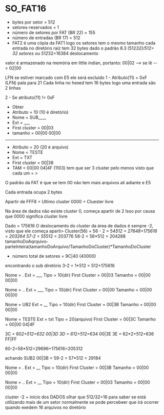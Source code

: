 # SO_FAT16


- bytes por setor = 512
- setores-reservados = 1
- número de setores por FAT (BR 22) = 155
- número de entradas (BR 17) = 512
- FAT2 é uma cópia da FAT1 logo os setores tem o mesmo tamanho
cada entrada no diretório raiz tem 32 bytes dado o padrão 8.3
(512*32)/512= 32 setores ou 512*32=16384 deslocamento


valor é armazenado na memória em little indian, portanto:
00|02 --> se lê --> 02|00

LFN se estiver marcado com E5 ele será excluído
1 - Atributo(11) = 0xF (LFN) pala para 21
Cada linha no hexed tem 16 bytes logo uma entrada são 2 linhas

2 - Se atributo(11) != 0xF
  - Obter
   - Atributo = 10 (10 é diretório)
   - Nome = SUB____
   - Ext = ___
   - First cluster = 00|03
   - tamanho = 00|00 00|00
----------------------
   - Atributo = 20 (20 é arquivo)
   - Nome = TESTE
   - Ext = TXT
   - First cluster = 00|38
   - TAM = 00|00 04|4F (1103) tem que ser 3 cluster pelo menos visto que cada um = >

O padrão da FAT é que se tem 00 não tem mais arquivos ali adiante e E5

Cada entrada ocupa 2 bytes

Apartir de FFF8 = Ultimo cluster
0000 = Cluester livre

Na área de dados não existe cluster 0, começa apartir de 2
Isso por causa que 0000 significa cluster livre

Dado = 175616
O deslocamento do cluster da área de dados é sempre -2, visto que ele começa aparti>
Cluster(56) = 56 - 2 = 54*512 = 27648+175616 = 203264
57-2 = 55*512 = 203776
58-2 = 56*512 = 204288
tamanhoDoAqrquivo-parteInteira(tamanhoDoArquivo/TamanhoDoCluster)*TamanhoDoCluster

- número total de setores = 9C|40 (40000)

encontrando o sub diretório 3-2 = 1*512 = 512+175616

Nome = .
Ext = ___
Tipo = 10(dir)
First Cluster = 00|03
Tamanho = 00|00 00|00

Nome = ..
Ext = ___
Tipo = 10(dir)
First Cluster = 00|00
Tamanho = 00|00 00|00

Nome = UB2
Ext = __
Tipo = 10(dir)
First Cluster = 00|3B
Tamanho = 00|00 00|00

Nome = TESTE
Ext = txt
Tipo = 20(arquivo)
First Cluster = 00|3C
Tamanho = 00|00 04|4F

 3C = 60*2+512=632 00|3D
 3D = 61*2+512=634 00|3E
 3E = 62*2+512=636 FF|FF

 60-2=58*512=29696+175616=205312


achando SUB2
00|3B = 59-2 = 57*512 = 29184

Nome = .
Ext = __
Tipo = 10(dir)
First Cluster = 00|3B
Tamanho = 00|00 00|00

Nome = ..
Ext = __
Tipo = 10(dir)
First Cluster = 00|03
Tamanho = 00|00 00|00

cluster -2 + inicio dos DADOS
olhar que 512/32=16 para saber se está utilizando mais de um setor
normalmente se pode percebeer que irá ocorrer quando exedem 16
arquivos no diretório

